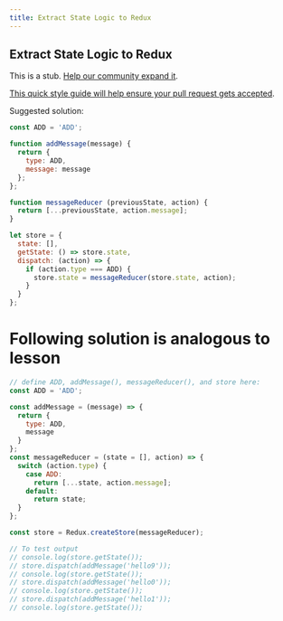 ```yaml
---
title: Extract State Logic to Redux
---
```

## Extract State Logic to Redux

This is a stub. <a href='https://github.com/freecodecamp/guides/tree/master/src/pages/certifications/front-end-libraries/react-and-redux/extract-state-logic-to-redux/index.md' target='_blank' rel='nofollow'>Help our community expand it</a>.

<a href='https://github.com/freecodecamp/guides/blob/master/README.md' target='_blank' rel='nofollow'>This quick style guide will help ensure your pull request gets accepted</a>.

<!-- The article goes here, in GitHub-flavored Markdown. Feel free to add YouTube videos, images, and CodePen/JSBin embeds  -->

Suggested solution: 

```javascript
const ADD = 'ADD';

function addMessage(message) {
  return {
    type: ADD,
    message: message
  };
};

function messageReducer (previousState, action) {
  return [...previousState, action.message];
}

let store = {
  state: [],
  getState: () => store.state,
  dispatch: (action) => {
    if (action.type === ADD) {
      store.state = messageReducer(store.state, action);
    }
  }
};
```

Following solution is analogous to lesson
==========================================
```javascript
// define ADD, addMessage(), messageReducer(), and store here:
const ADD = 'ADD';

const addMessage = (message) => {
  return {
    type: ADD,
    message
  }
};
const messageReducer = (state = [], action) => {
  switch (action.type) {
    case ADD:
      return [...state, action.message];
    default:
      return state;
  }
};

const store = Redux.createStore(messageReducer);

// To test output
// console.log(store.getState());
// store.dispatch(addMessage('hello9'));
// console.log(store.getState());
// store.dispatch(addMessage('hello0'));
// console.log(store.getState());
// store.dispatch(addMessage('hello1'));
// console.log(store.getState());





